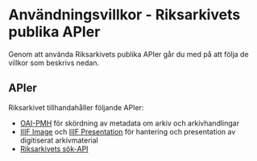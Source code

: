 # Användningsvillkor - Riksarkivets publika APIer

Genom att använda Riksarkivets publika APIer går du med på att följa de villkor som beskrivs nedan.

## APIer

Riksarkivet tillhandahåller följande APIer:

* [OAI-PMH](https://www.openarchives.org/pmh/) för skördning av metadata om arkiv och arkivhandlingar
* [IIIF Image](https://iiif.io/api/image/3.0/) och [IIIF Presentation](https://iiif.io/api/presentation/3.0/) för hantering och presentation av digitiserat arkivmaterial
* [Riksarkivets sök-API](docs/SÖk-API.md)


